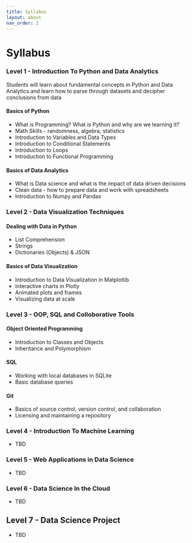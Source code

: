 ```yaml
---
title: Syllabus
layout: about
nav_order: 2
---
```

# Syllabus
### Level 1 - Introduction To Python and Data Analytics
Students will learn about fundamental concepts in Python and Data Analytics and learn how to parse through datasets and decipher conclusions from data
#### Basics of Python
  * What is Programming? What is Python and why are we learning it?
  * Math Skills - randomness, algebra, statistics
  * Introduction to Variables and Data Types
  * Introduction to Conditional Statements
  * Introduction to Loops
  * Introduction to Functional Programming 
#### Basics of Data Analytics
  * What is Data science and what is the impact of data driven decisions
  * Clean data - how to prepare data and work with spreadsheets
  * Introduction to Numpy and Pandas
### Level 2 - Data Visualization Techniques
#### Dealing with Data in Python
  * List Comprehension
  * Strings
  * Dictionaries (Objects) & JSON
#### Basics of Data Visualization
  * Introduction to Data Visualization in Matplotlib
  * Interactive charts in Plotly
  * Animated plots and frames
  * Visualizing data at scale
### Level 3 - OOP, SQL and Colloborative Tools
#### Object Oriented Programming
  * Introduction to Classes and Objects
  * Inheritance and Polymorphism
#### SQL
  * Working with local databases in SQLite
  * Basic database queries
#### Git
  * Basics of source control, version control, and collaboration
  * Licensing and maintaining a repository
### Level 4 - Introduction To Machine Learning
* TBD
### Level 5 - Web Applications in Data Science
* TBD
### Level 6 - Data Science In the Cloud
* TBD
## Level 7 - Data Science Project
* TBD